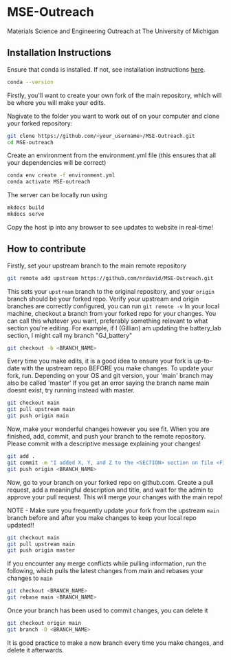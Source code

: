 # MSE-Outreach
Materials Science and Engineering Outreach at The University of Michigan

## Installation Instructions

Ensure that conda is installed. If not, see installation instructions [here](https://conda.io/projects/conda/en/latest/user-guide/install/index.html).
```sh
conda --version
```

Firstly, you'll want to create your own fork of the main repository, which will be where you will make your edits. 

Nagivate to the folder you want to work out of on your computer and clone your forked repository:
```sh
git clone https://github.com/<your_username>/MSE-Outreach.git
cd MSE-outreach
```

Create an environment from the environment.yml file (this ensures that all your dependencies will be correct)
```sh
conda env create -f environment.yml
conda activate MSE-outreach
```

The server can be locally run using
```sh
mkdocs build
mkdocs serve
```

Copy the host ip into any browser to see updates to website in real-time!

## How to contribute

Firstly, set your upstream branch to the main remote repository

```sh
git remote add upstream https://github.com/nrdavid/MSE-Outreach.git
```
This sets your `upstream` branch to the original repository, and your `origin` branch should be your forked repo. Verify your upstream and origin branches are correctly configured, you can run `git remote -v`
In your local machine, checkout a branch from your forked repo for your changes. You can call this whatever you want, preferably something relevant to what section you're editing. For example, if I (Gillian) am updating the battery_lab section, I might call my branch "GJ_battery"

```sh
git checkout -b <BRANCH_NAME>
```
Every time you make edits, it is a good idea to ensure your fork is up-to-date with the upstream repo BEFORE you make changes. To update your fork, run. Depending on your OS and git version, your 'main' branch may also be called 'master' If you get an error saying the branch name main doesnt exist, try running instead with master. 

```sh
git checkout main
git pull upstream main
git push origin main
```
Now, make your wonderful changes however you see fit. When you are finished, add, commit, and push your branch to the remote repository. Please commit with a descriptive message explaining your changes! 

```sh
git add .
git commit -m "I added X, Y, and Z to the <SECTION> section on file <FILENAME>"
git push origin <BRANCH_NAME>
```

Now, go to your branch on your forked repo on github.com. Create a pull request, add a meaningful description and title, and wait for the admin to approve your pull request. This will merge your changes with the main repo! 

NOTE - Make sure you frequently update your fork from the upstream `main` branch before and after you make changes to keep your local repo updated!!

```sh
git checkout main 
git pull upstream main
git push origin master
```

If you encounter any merge conflicts while pulling information, run the following, which pulls the latest changes from main and rebases your changes to `main`
```sh
git checkout <BRANCH_NAME>
git rebase main <BRANCH_NAME>
```

Once your branch has been used to commit changes, you can delete it

```sh
git checkout origin main
git branch -D <BRANCH_NAME>
```
It is good practice to make a new branch every time you make changes, and delete it afterwards. 
